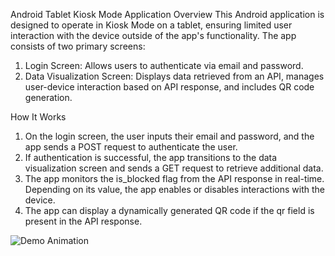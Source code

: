 Android Tablet Kiosk Mode Application
Overview
This Android application is designed to operate in Kiosk Mode on a tablet, ensuring limited user interaction with the device outside of the app's functionality. The app consists of two primary screens:

1. Login Screen: Allows users to authenticate via email and password.
2. Data Visualization Screen: Displays data retrieved from an API, manages user-device interaction based on API response, and includes QR code generation.

How It Works
1. On the login screen, the user inputs their email and password, and the app sends a POST request to authenticate the user.
2. If authentication is successful, the app transitions to the data visualization screen and sends a GET request to retrieve additional data.
3. The app monitors the is_blocked flag from the API response in real-time. Depending on its value, the app enables or disables interactions with the device.
4. The app can display a dynamically generated QR code if the qr field is present in the API response.

![Demo Animation]([https://imgur.com/a/cw0xRlQ])
